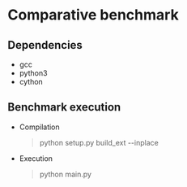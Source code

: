 # Comparative benchmark

## Dependencies

* gcc
* python3
* cython

## Benchmark execution

* Compilation
  > python setup.py build_ext --inplace

* Execution
  > python main.py
